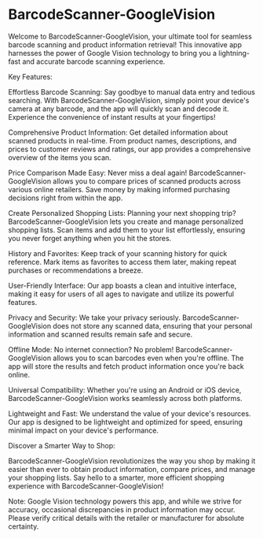 # BarcodeScanner-GoogleVision

Welcome to BarcodeScanner-GoogleVision, your ultimate tool for seamless barcode scanning and product information retrieval! This innovative app harnesses the power of Google Vision technology to bring you a lightning-fast and accurate barcode scanning experience.

Key Features:

Effortless Barcode Scanning: Say goodbye to manual data entry and tedious searching. With BarcodeScanner-GoogleVision, simply point your device's camera at any barcode, and the app will quickly scan and decode it. Experience the convenience of instant results at your fingertips!

Comprehensive Product Information: Get detailed information about scanned products in real-time. From product names, descriptions, and prices to customer reviews and ratings, our app provides a comprehensive overview of the items you scan.

Price Comparison Made Easy: Never miss a deal again! BarcodeScanner-GoogleVision allows you to compare prices of scanned products across various online retailers. Save money by making informed purchasing decisions right from within the app.

Create Personalized Shopping Lists: Planning your next shopping trip? BarcodeScanner-GoogleVision lets you create and manage personalized shopping lists. Scan items and add them to your list effortlessly, ensuring you never forget anything when you hit the stores.

History and Favorites: Keep track of your scanning history for quick reference. Mark items as favorites to access them later, making repeat purchases or recommendations a breeze.

User-Friendly Interface: Our app boasts a clean and intuitive interface, making it easy for users of all ages to navigate and utilize its powerful features.

Privacy and Security: We take your privacy seriously. BarcodeScanner-GoogleVision does not store any scanned data, ensuring that your personal information and scanned results remain safe and secure.

Offline Mode: No internet connection? No problem! BarcodeScanner-GoogleVision allows you to scan barcodes even when you're offline. The app will store the results and fetch product information once you're back online.

Universal Compatibility: Whether you're using an Android or iOS device, BarcodeScanner-GoogleVision works seamlessly across both platforms.

Lightweight and Fast: We understand the value of your device's resources. Our app is designed to be lightweight and optimized for speed, ensuring minimal impact on your device's performance.

Discover a Smarter Way to Shop:

BarcodeScanner-GoogleVision revolutionizes the way you shop by making it easier than ever to obtain product information, compare prices, and manage your shopping lists. Say hello to a smarter, more efficient shopping experience with BarcodeScanner-GoogleVision!

Note: Google Vision technology powers this app, and while we strive for accuracy, occasional discrepancies in product information may occur. Please verify critical details with the retailer or manufacturer for absolute certainty.
